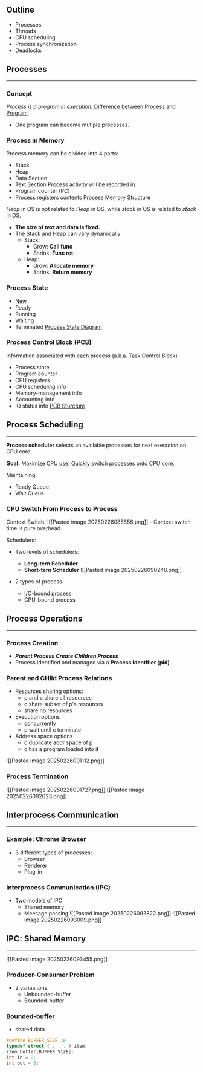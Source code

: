## Outline
- Processes
- Threads
- CPU scheduling
- Process synchronization
- Deadlocks

## Processes
---
### Concept
_Process is a program in execution._
[Difference between Process and Program](L3_p1.png)
- One program can become mutiple processes.
### Process in Memory
Process memory can be divided into 4 parts:
- Stack
- Heap
- Data Section
- Text Section
Process activity will be recorded in:
- Program counter (PC)
- Process registers contents
[Process Memory Structure](L3_p2.png)

_Heap_ in OS is not related to _Heap_ in DS, while *stack* in OS is related to _stack_ in DS.

- **The size of text and data is fixed.**
- The Stack and Heap can vary dynamically
	- Stack:
		- Grow: **Call func**
		- Shrink: **Func ret**
	- Heap:
		- Grow:  **Allocate memory**
		- Shrink: **Return memory**

### Process State
- New
- Ready
- Running
- Waiting
- Terminated
[Process State Diagram](L3_p3.png)

### Process Control Block (PCB)
Information associated with each process (a.k.a. Task Control Block)
- Process state
- Program counter
- CPU registers
- CPU scheduling info
- Memory-management info
- Accounting info
- IO status info
[PCB Sturcture](L3_p4.png)

## Process Scheduling
---
**Process scheduler** selects an available processes for next execution on CPU core.

**Goal:** Maximize CPU use. Quickly switch processes onto CPU core.

Maintaining:
- Ready Queue
- Wait Queue

### CPU Switch From Process to Process
Context Switch:
![[Pasted image 20250226085856.png]]
	- Context switch time is pure overhead.

Schedulers:
- Two levels of schedulers:
	- **Long-tern Scheduler**
	- **Short-tern Scheduler**
![[Pasted image 20250226090248.png]]

- 2 types of process
	- I/O-bound process
	- CPU-bound process

## Process Operations
---
### Process Creation
- _**Parent Process Create Children Process**_
- Process identified and managed via a **Process Identifier (pid)**

### Parent and CHild Process Relations
- Resources sharing options:
	- p and c share all resources
	- c share subset of p's resources
	- share no resources
- Execution options
	- concurrently
	- p wait until c terminate
- Address space options
	- c duplicate addr space of p
	- c has a program loaded into it

![[Pasted image 20250226091112.png]]

### Process Termination
![[Pasted image 20250226091727.png]]![[Pasted image 20250226092023.png]]

## Interprocess Communication
---
### Example: Chrome Browser
- 3 different types of processes:
	- Browser
	- Renderer
	- Plug-in

### Interprocess Communication (IPC)
- Two models of IPC
	- Shared memory
	- Meesage passing
![[Pasted image 20250226092822.png]]
![[Pasted image 20250226093009.png]]

## IPC: Shared Memory
---
![[Pasted image 20250226093455.png]]
### Producer-Consumer Problem
- 2 variaaitons:
	- Unbounded-buffer
	- Bounded-buffer

### Bounded-buffer 
- shared data
```C
#define BUFFER_SIZE 10 
typedef struct { . . . } item; 
item buffer[BUFFER_SIZE]; 
int in = 0; 
int out = 0;
```

